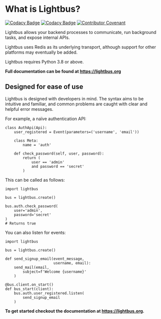 # What is Lightbus?

[![Codacy Badge](https://app.codacy.com/project/badge/Grade/f5e5fd4eeb57462b80e2a99e957b7baa)](https://app.codacy.com/gh/adamcharnock/lightbus/dashboard?utm_source=gh&utm_medium=referral&utm_content=&utm_campaign=Badge_grade)
[![Codacy Badge](https://api.codacy.com/project/badge/Coverage/f5e5fd4eeb57462b80e2a99e957b7baa)](https://app.codacy.com/gh/adamcharnock/lightbus/dashboard?utm_source=gh&utm_medium=referral&utm_content=&utm_campaign=Badge_grade)
[![Contributor Covenant](https://img.shields.io/badge/Contributor%20Covenant-v2.0%20adopted-ff69b4.svg)](https://lightbus.org/reference/code-of-conduct/)

Lightbus allows your backend processes to communicate, run background
tasks, and expose internal APIs.

Lightbus uses Redis as its underlying transport, although support for
other platforms may eventually be added.

Lightbus requires Python 3.8 or above.

**Full documentation can be found at https://lightbus.org**

## Designed for ease of use

Lightbus is designed with developers in mind. The syntax aims to be
intuitive and familiar, and common problems are caught with clear and
helpful error messages.

For example, a naïve authentication API:

``` python3
class AuthApi(Api):
    user_registered = Event(parameters=('username', 'email'))

    class Meta:
        name = 'auth'

    def check_password(self, user, password):
        return (
            user == 'admin'
            and password == 'secret'
        )
```

This can be called as follows:

``` python3
import lightbus

bus = lightbus.create()

bus.auth.check_password(
    user='admin',
    password='secret'
)
# Returns true
```

You can also listen for events:

``` python3
import lightbus

bus = lightbus.create()

def send_signup_email(event_message,
                      username, email):
    send_mail(email,
        subject=f'Welcome {username}'
    )

@bus.client.on_start()
def bus_start(client):
    bus.auth.user_registered.listen(
        send_signup_email
    )
```

**To get started checkout the documentation at https://lightbus.org.**
